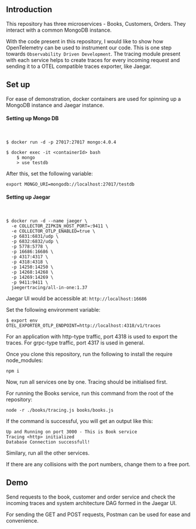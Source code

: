 ## Introduction

This repository has three microservices - Books, Customers, Orders. They interact with a common MongoDB instance.

With the code present in this repository, I would like to show how OpenTelemetry can be used to instrument our code. This is one step towards `Observability Driven Development`. The tracing module present with each service helps to create traces for every incoming request and sending it to a OTEL compatible traces exporter, like Jaegar.

## Set up

For ease of demonstration, docker containers are used for spinning up a MongoDB instance and Jaegar instance.


#### Setting up Mongo DB
<br/>

```
$ docker run -d -p 27017:27017 mongo:4.0.4

$ docker exec -it <containerId> bash
    $ mongo
    > use testdb

```

After this, set the following variable:
```
export MONGO_URI=mongodb://localhost:27017/testdb
```

#### Setting up Jaegar
<br/>

```
$ docker run -d --name jaeger \
  -e COLLECTOR_ZIPKIN_HOST_PORT=:9411 \
  -e COLLECTOR_OTLP_ENABLED=true \
  -p 6831:6831/udp \
  -p 6832:6832/udp \
  -p 5778:5778 \
  -p 16686:16686 \
  -p 4317:4317 \
  -p 4318:4318 \
  -p 14250:14250 \
  -p 14268:14268 \
  -p 14269:14269 \
  -p 9411:9411 \
  jaegertracing/all-in-one:1.37
```

Jaegar UI would be accessible at: `http://localhost:16686`

Set the following environment variable:

```
$ export env OTEL_EXPORTER_OTLP_ENDPOINT=http://localhost:4318/v1/traces
```

For an application with http-type traffic, port 4318 is used to export the traces. For grpc-type traffic, port 4317 is used in general.

Once you clone this repository, run the following to install the require node_modules:

```
npm i
```

Now, run all services one by one. Tracing should be initialised first.

For running the Books service, run this command from the root of the repository:

```
node -r ./books/tracing.js books/books.js
```

If the command is successful, you will get an output like this:
```
Up and Running on port 3000 - This is Book service
Tracing <http> initialized
Database Connection successfull!
```

Similary, run all the other services.

If there are any collisions with the port numbers, change them to a free port.

## Demo

Send requests to the book, customer and order service and check the incoming traces and system architecture DAG formed in the Jaegar UI.

For sending the GET and POST requests, Postman can be used for ease and convenience.